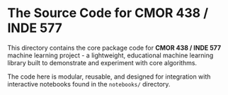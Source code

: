 # The Source Code for CMOR 438 / INDE 577

This directory contains the core package code for **CMOR 438 / INDE 577** 
machine learning project - a lightweight, educational machine learning
library built to demonstrate and experiment with core algorithms.

The code here is modular, reusable, and designed for integration with
interactive notebooks found in the `notebooks/` directory.